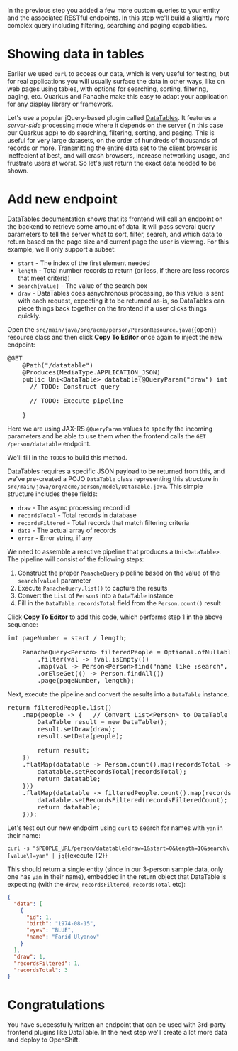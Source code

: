In the previous step you added a few more custom queries to your entity and the associated RESTful endpoints. In this step we'll build a slightly more complex query including filtering, searching and paging capabilities.

# Showing data in tables

Earlier we used `curl` to access our data, which is very useful for testing, but for real applications you will usually surface the data in other ways, like on web pages using tables, with options for searching, sorting, filtering, paging, etc. Quarkus and Panache make this easy to adapt your application for any display library or framework.

Let's use a popular jQuery-based plugin called [DataTables](https://www.datatables.net/). It features a *server-side* processing mode where it depends on the server (in this case our Quarkus app) to do searching, filtering, sorting, and paging. This is useful for very large datasets, on the order of hundreds of thousands of records or more. Transmitting the entire data set to the client browser is ineffecient at best, and will crash browsers, increase networking usage, and frustrate users at worst. So let's just return the exact data needed to be shown.

# Add new endpoint

[DataTables documentation](https://www.datatables.net/manual/server-side) shows that its frontend will call an endpoint on the backend to retrieve some amount of data. It will pass several query parameters to tell the server what to sort, filter, search, and which data to return based on the page size and current page the user is viewing. For this example, we'll only support a subset:

* `start` - The index of the first element needed
* `length` - Total number records to return (or less, if there are less records that meet criteria)
* `search[value]` - The value of the search box
* `draw` - DataTables does asnychronous processing, so this value is sent with each request, expecting it to be returned as-is, so DataTables can piece things back together on the frontend if a user clicks things quickly.

Open the `src/main/java/org/acme/person/PersonResource.java`{{open}} resource class and then click **Copy To Editor** once again to inject the new endpoint:

<pre class="file" data-filename="./src/main/java/org/acme/person/PersonResource.java" data-target="insert" data-marker="// TODO: add datatable query">
@GET
    @Path("/datatable")
    @Produces(MediaType.APPLICATION_JSON)
    public Uni&lt;DataTable&gt; datatable(@QueryParam("draw") int draw, @QueryParam("start") int start, @QueryParam("length") int length, @QueryParam("search[value]") String searchVal) {
      // TODO: Construct query

      // TODO: Execute pipeline

    }
</pre>

Here we are using JAX-RS `@QueryParam` values to specify the incoming parameters and be able to use them when the frontend calls the `GET /person/datatable` endpoint.

We'll fill in the `TODO`s to build this method.

DataTables requires a specific JSON payload to be returned from this, and we've pre-created a POJO `DataTable` class representing this structure in `src/main/java/org/acme/person/model/DataTable.java`. This simple structure includes these fields:

* `draw` - The async processing record id
* `recordsTotal` - Total records in database
* `recordsFiltered` - Total records that match filtering criteria
* `data` - The actual array of records
* `error` - Error string, if any

We need to assemble a reactive pipeline that produces a `Uni<DataTable>`. The pipeline will consist of the following steps:

1. Construct the proper `PanacheQuery` pipeline based on the value of the `search[value]` parameter
2. Execute `PanacheQuery.list()` to capture the results
3. Convert the `List` of `Person`s into a `DataTable` instance
4. Fill in the `DataTable.recordsTotal` field from the `Person.count()` result

Click **Copy To Editor** to add this code, which performs step 1 in the above sequence:

<pre class="file" data-filename="./src/main/java/org/acme/person/PersonResource.java" data-target="insert" data-marker="// TODO: Construct query">
int pageNumber = start / length;

    PanacheQuery&lt;Person&gt; filteredPeople = Optional.ofNullable(searchVal)
        .filter(val -&gt; !val.isEmpty())
        .map(val -&gt; Person&lt;Person&gt;find("name like :search", Parameters.with("search", "%" + val + "%")))
        .orElseGet(() -&gt; Person.findAll())
        .page(pageNumber, length);
</pre>

Next, execute the pipeline and convert the results into a `DataTable` instance.

<pre class="file" data-filename="./src/main/java/org/acme/person/PersonResource.java" data-target="insert" data-marker="// TODO: Execute pipeline">
return filteredPeople.list()
    .map(people -&gt; {   // Convert List&lt;Person&gt; to DataTable
        DataTable result = new DataTable();
        result.setDraw(draw);
        result.setData(people);

        return result;
    })
    .flatMap(datatable -&gt; Person.count().map(recordsTotal -&gt; {   // Get the total records count
        datatable.setRecordsTotal(recordsTotal);
        return datatable;
    }))
    .flatMap(datatable -&gt; filteredPeople.count().map(recordsFilteredCount -&gt; {   // Get the number of records filtered
        datatable.setRecordsFiltered(recordsFilteredCount);
        return datatable;
    }));
</pre>

Let's test out our new endpoint using `curl` to search for names with `yan` in their name:

`curl -s "$PEOPLE_URL/person/datatable?draw=1&start=0&length=10&search\[value\]=yan" | jq`{{execute T2}}

This should return a single entity (since in our 3-person sample data, only one has `yan` in their name), embedded in the return object that DataTable is expecting (with the `draw`, `recordsFiltered`, `recordsTotal` etc):

```json
{
  "data": [
    {
      "id": 1,
      "birth": "1974-08-15",
      "eyes": "BLUE",
      "name": "Farid Ulyanov"
    }
  ],
  "draw": 1,
  "recordsFiltered": 1,
  "recordsTotal": 3
}
```
# Congratulations

You have successfully written an endpoint that can be used with 3rd-party frontend plugins like DataTable. In the next step we'll create a lot more data and deploy to OpenShift.

